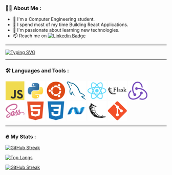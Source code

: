 
### 👨‍💻 About Me :
- 🔭 I'm a Computer Engineering student.
- 🌱 I spend most of my time Building React Applications.
- 👯 I'm passionate about learning new technologies.
- 📫 Reach me on [![Linkedin Badge](https://img.shields.io/badge/-harby-blue?style=flat&logo=Linkedin&logoColor=white)](https://www.linkedin.com/in/mohamed-elsayed-abdullah-0a21461a1/)

---

[![Typing SVG](https://readme-typing-svg.demolab.com/?lines=Software+Engineer;Building+Apps+Using+React+Node+Flask)](https://git.io/typing-svg)

---

### :hammer_and_wrench: Languages and Tools :
<div>
    <img src="https://github.com/devicons/devicon/blob/master/icons/javascript/javascript-original.svg" title="Javascript" **alt="Javascript" width="60" height="60"/>
    <img src="https://github.com/devicons/devicon/blob/master/icons/python/python-original.svg" title="Python" **alt="Python" width="60" height="60"/>
    <img src="https://github.com/devicons/devicon/blob/master/icons/ubuntu/ubuntu-plain.svg" title="ubuntu" **alt="ubuntu" width="60" height="60"/>
    <img src="https://github.com/devicons/devicon/blob/master/icons/mysql/mysql-plain.svg" title="mysql" **alt="mysql" width="60" height="60"/>
    <img src="https://github.com/devicons/devicon/blob/master/icons/react/react-original.svg" title="React-js" **alt="React" width="60" height="60"/>
    <img src="https://github.com/devicons/devicon/blob/master/icons/flask/flask-original-wordmark.svg" title="Flask" **alt="Flask" width="60" height="60"/>
    <img src="https://github.com/devicons/devicon/blob/master/icons/redux/redux-original.svg" title="Redux" **alt="Redux" width="60" height="60"/>
    <img src="https://github.com/devicons/devicon/blob/master/icons/sass/sass-original.svg" title="Sass" **alt="sass" width="60" height="60"/>
    <img src="https://github.com/devicons/devicon/blob/master/icons/html5/html5-plain.svg" title="html5" **alt="html5" width="60" height="60"/>
    <img src="https://github.com/devicons/devicon/blob/master/icons/css3/css3-plain.svg" title="CSS" **alt="CSS" width="60" height="60"/>
    <img src="https://github.com/devicons/devicon/blob/master/icons/dot-net/dot-net-original.svg" title="dotnet" **alt="dotnet" width="60" height="60"/>
  <img src="https://github.com/devicons/devicon/blob/master/icons/flask/flask-original.svg" title="flask" **alt="flask" width="60" height="60"/>
  <img src="https://github.com/devicons/devicon/blob/master/icons/git/git-plain.svg" title="git" **alt="git" width="60" height="60"/>
</div>

---

### :fire: My Stats :

[![GitHub Streak](https://github-readme-streak-stats.herokuapp.com?user=Mohamed-Harby&theme=radical&date_format=j%20M%5B%20Y%5D&border=DDDDDD)](https://git.io/streak-stats)


[![Top Langs](https://github-readme-stats.vercel.app/api/top-langs/?username=mohamed-abdullah1&layout=compact&theme=radical)](https://github.com/anuraghazra/github-readme-stats)

[![GitHub Streak](https://github-readme-streak-stats.herokuapp.com?user=mohamed-abdullah1&theme=blue-green&date_format=M%20j%5B%2C%20Y%5D)](https://git.io/streak-stats)

